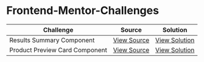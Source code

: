 # Frontend-Mentor-Challenges

| Challenge | Source | Solution |
| --------- | -------- | -------- |
| Results Summary Component | [View Source](https://github.com/VivekAlhat/Frontend-Mentor-Challenges/tree/main/results-summary-component)| [View Solution](https://earnest-sunflower-bdfce5.netlify.app/)
| Product Preview Card Component | [View Source](https://github.com/VivekAlhat/Frontend-Mentor-Challenges/tree/main/product-preview-card-component) | [View Solution](https://incomparable-dodol-42c2bb.netlify.app/)